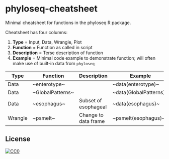 # phyloseq-cheatsheet

Minimal cheatsheet for functions in the phyloseq R package.

Cheatsheet has four columns:
1. **Type** = Input, Data, Wrangle, Plot
2. **Function** = Function as called in script
3. **Description** = Terse description of function
4. **Example** = Minimal code example to demonstrate function; will often make
   use of built-in data from `phyloseq`

| Type    | Function         | Description          | Example                |
|---------|------------------|----------------------|------------------------|
| Data    | ~enterotype~     |                      | ~data(enterotype)~     |
| Data    | ~GlobalPatterns~ |                      | ~data(GlobalPatterns)~ |
| Data    | ~esophagus~      | Subset of esophageal | ~data(esophagus)~      |
| Wrangle | ~psmelt~         | Change to data frame | ~psmelt(esophagus)~    |


## License

[![CC0](http://mirrors.creativecommons.org/presskit/buttons/88x31/svg/cc-zero.svg)](https://creativecommons.org/publicdomain/zero/1.0/)

